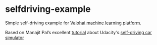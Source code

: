 # selfdriving-example
Simple self-driving example for [Valohai machine learning platform](https://valohai.com).

Based on Manajit Pal’s excellent [tutorial](https://towardsdatascience.com/deep-learning-for-self-driving-cars-7f198ef4cfa2) about Udacity's [self-driving car simulator](https://github.com/udacity/self-driving-car-sim)
